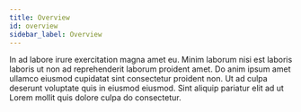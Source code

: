 ```yaml
---
title: Overview
id: overview
sidebar_label: Overview
---
```


In ad labore irure exercitation magna amet eu. Minim laborum nisi est laboris laboris ut non ad reprehenderit laborum proident amet. Do anim ipsum amet ullamco eiusmod cupidatat sint consectetur proident non. Ut ad culpa deserunt voluptate quis in eiusmod eiusmod. Sint aliquip pariatur elit ad ut Lorem mollit quis dolore culpa do consectetur.

